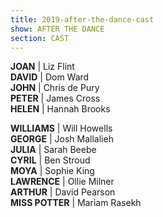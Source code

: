 ```yaml
---
title: 2019-after-the-dance-cast
show: AFTER THE DANCE
section: CAST
---
```

**JOAN** | Liz Flint\
**DAVID** | Dom Ward\
**JOHN** | Chris de Pury\
**PETER** | James Cross\
**HELEN** | Hannah Brooks

**WILLIAMS** | Will Howells \
**GEORGE** | Josh Mallalieh\
**JULIA** | Sarah Beebe\
**CYRIL** | Ben Stroud\
**MOYA** | Sophie King\
**LAWRENCE** | Ollie Milner\
**ARTHUR** | David Pearson\
**MISS POTTER** | Mariam Rasekh
